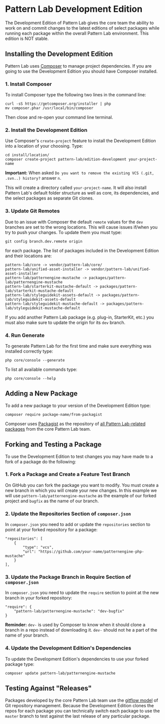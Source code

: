 # Pattern Lab Development Edition

The Development Edition of Pattern Lab gives the core team the ability to work on and commit changes to the latest editions of select packages while running each package within the overall Pattern Lab environment. This edition is NOT stable.

## Installing the Development Edition

Pattern Lab uses [Composer](https://getcomposer.org/) to manage project dependencies. If you are going to use the Development Edition you should have Composer installed. 

### 1. Install Composer 

To install Composer type the following two lines in the command line:

    curl -sS https://getcomposer.org/installer | php
    mv composer.phar /usr/local/bin/composer

Then close and re-open your command line terminal.

### 2. Install the Development Edition

Use Composer's `create-project` feature to install the Development Edition into a location of your choosing. Type:

    cd install/location/
    composer create-project pattern-lab/edition-development your-project-name

**Important:** When asked `Do you want to remove the existing VCS (.git, .svn..) history?` answer `n`.

This will create a directory called `your-project-name`. It will also install Pattern Lab's default folder structure as well as core, its dependencies, and the select packages as separate Git clones.

### 3. Update Git Remotes

Due to an issue with Composer the default `remote` values for the `dev` branches are set to the wrong locations. This will cause issues if/when you try to push your changes. To update them you must type:

    git config branch.dev.remote origin

for each package. The list of packages included in the Development Edition and their locations are:

    pattern-lab/core -> vendor/pattern-lab/core/
    pattern-lab/unified-asset-installer -> vendor/pattern-lab/unified-asset-installer
    pattern-lab/patternengine-mustache -> packages/pattern-lab/patternengine-mustache
    pattern-lab/starterkit-mustache-default -> packages/pattern-lab/starterkit-mustache-default
    pattern-lab/styleguidekit-assets-default -> packages/pattern-lab/styleguidekit-assets-default
    pattern-lab/styleguidekit-mustache-default -> packages/pattern-lab/styleguidekit-mustache-default

If you add another Pattern Lab package (e.g. plug-in, StarterKit, etc.) you must also make sure to update the origin for its `dev` branch.

### 4. Run Generate

To generate Pattern Lab for the first time and make sure everything was installed correctly type:

    php core/console --generate

To list all available commands type:

    php core/console --help

## Adding a New Package

To add a new package to your version of the Development Edition type:

    composer require package-name/from-packagist

Composer uses [Packagist](http://packagist.com) as the repository of [all Pattern Lab-related packages](https://packagist.org/packages/pattern-lab/) from the core Pattern Lab team.

## Forking and Testing a Package

To use the Development Edition to test changes you may have made to a fork of a package do the following:

### 1. Fork a Package and Create a Feature Test Branch

On GitHub you can fork the package you want to modify. You must create a new branch in which you will create your new changes. In this example we will use `pattern-lab/patternengine-mustache` as the example of our forked project and `bugfix` as the name of our branch.

### 2. Update the Repositories Section of `composer.json`

In `composer.json` you need to add or update the `repositories` section to point at your forked repository for a package:

    "repositories": [
        {
            "type": "vcs",
            "url": "https://github.com/your-name/patternengine-php-mustache"
        }
    ],

### 3. Update the Package Branch in Require Section of `composer.json`

In `composer.json` you need to update the `require` section to point at the new branch in your forked repository:

    "require": {
        "pattern-lab/patternengine-mustache": "dev-bugfix"
    }

**Reminder:** `dev-` is used by Composer to know when it should clone a branch in a repo instead of downloading it. `dev-` should not he a part of the name of your branch.

### 4. Update the Development Edition's Dependencies

To update the Development Edition's dependencies to use your forked package type:

    composer update pattern-lab/patternengine-mustache

## Testing Against "Releases"

Packages developed by the core Pattern Lab team use the [gitflow model](http://nvie.com/posts/a-successful-git-branching-model/) of Git repository management. Because the Development Edition clones the repos for each package you can technically switch each package to use the `master` branch to test against the last release of any particular package. 
